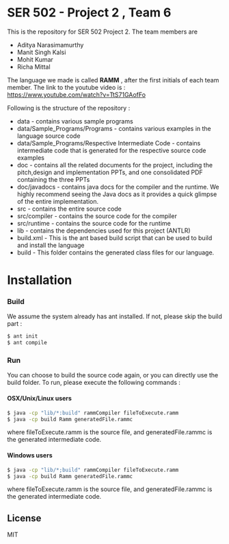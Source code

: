 # SER 502 - Project 2 , Team 6

This is the repository for SER 502 Project 2. The team members are

  - Aditya Narasimamurthy
  - Manit Singh Kalsi
  - Mohit Kumar
  - Richa Mittal

The language we made is called **RAMM** , after the first initials of each team member. The link to the youtube video is : https://www.youtube.com/watch?v=TtS71GAofFo

Following is the structure of the repository :

* data - contains various sample programs
* data/Sample_Programs/Programs - contains various examples in the language source code
* data/Sample_Programs/Respective Intermediate Code - contains intermediate code that is generated for the respective source code examples
* doc - contains all the related documents for the project, including the pitch,design and implementation PPTs, and one consolidated PDF containing the three PPTs
* doc/javadocs - contains java docs for the compiler and the runtime. We highly recommend seeing the Java docs as it provides a quick glimpse of the entire implementation.
* src - contains the entire source code
* src/compiler - contains the source code for the compiler
* src/runtime - contains the source code for the runtime
* lib - contains the dependencies used for this project (ANTLR)
* build.xml - This is the ant based build script that can be used to build and install the language
* build - This folder contains the generated class files for our language. 


# Installation

### Build
We assume the system already has ant installed. If not, please skip the build part :

```sh
$ ant init
$ ant compile
```

### Run
You can choose to build the source code again, or you can directly use the build folder. To run, please execute the following commands :

#### OSX/Unix/Linux users

```sh
$ java -cp "lib/*:build" rammCompiler fileToExecute.ramm
$ java -cp build Ramm generatedFile.rammc
```
where fileToExecute.ramm is the source file, and generatedFile.rammc is the generated intermediate code.

#### Windows users

```sh
$ java -cp "lib/*;build" rammCompiler fileToExecute.ramm
$ java -cp build Ramm generatedFile.rammc
```
where fileToExecute.ramm is the source file, and generatedFile.rammc is the generated intermediate code.

License
----

MIT